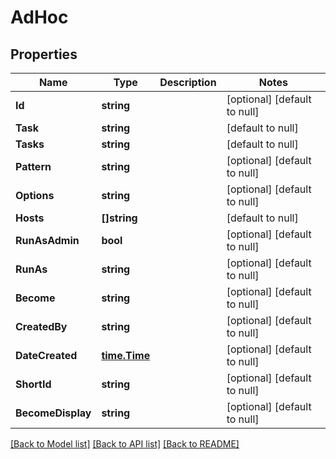 # AdHoc

## Properties
Name | Type | Description | Notes
------------ | ------------- | ------------- | -------------
**Id** | **string** |  | [optional] [default to null]
**Task** | **string** |  | [default to null]
**Tasks** | **string** |  | [default to null]
**Pattern** | **string** |  | [optional] [default to null]
**Options** | **string** |  | [optional] [default to null]
**Hosts** | **[]string** |  | [default to null]
**RunAsAdmin** | **bool** |  | [optional] [default to null]
**RunAs** | **string** |  | [optional] [default to null]
**Become** | **string** |  | [optional] [default to null]
**CreatedBy** | **string** |  | [optional] [default to null]
**DateCreated** | [**time.Time**](time.Time.md) |  | [optional] [default to null]
**ShortId** | **string** |  | [optional] [default to null]
**BecomeDisplay** | **string** |  | [optional] [default to null]

[[Back to Model list]](../README.md#documentation-for-models) [[Back to API list]](../README.md#documentation-for-api-endpoints) [[Back to README]](../README.md)


